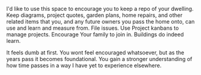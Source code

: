 I'd like to use this space to encourage you to keep a repo of your dwelling. Keep diagrams, project quotes, garden plans, home repairs, and other related items that you, and any future owners you pass the home onto, can use and learn and measure from. File issues. Use Project kanbans to manage projects. Encourage Your family to join in. Buildings do indeed learn.

It feels dumb at first. You wont feel encouraged whatsoever, but as the years pass it becomes foundational. You gain a stronger understanding of how time passes in a way I have yet to experience elsewhere.
